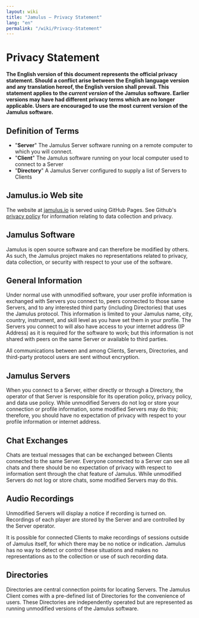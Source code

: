 ```yaml
---
layout: wiki
title: "Jamulus – Privacy Statement"
lang: "en"
permalink: "/wiki/Privacy-Statement"
---
```


# Privacy Statement

**The English version of this document represents the official privacy statement. Should a conflict arise between the English language version and any translation hereof, the English version shall prevail. This statement applies to the _current version_ of the Jamulus software. Earlier versions may have had different privacy terms which are no longer applicable. Users are encouraged to use the most current version of the Jamulus software.**
 

## Definition of Terms

- "**Server**" The Jamulus Server software running on a remote computer to which you will connect.
- "**Client**" The Jamulus software running on your local computer used to connect to a Server
- "**Directory**" A Jamulus Server configured to supply a list of Servers to Clients

## Jamulus.io Web site

The website at [jamulus.io](https://jamulus.io) is served using GitHub Pages. See Github's [privacy policy](https://docs.github.com/en/site-policy/privacy-policies/github-privacy-statement) for information relating to data collection and privacy.

## Jamulus Software

Jamulus is open source software and can therefore be modified by others. As such, the Jamulus project makes no representations related to privacy, data collection, or security with respect to your use of the software.  

## General Information

Under normal use with unmodified software, your user profile information is exchanged with Servers you connect to, peers connected to those same Servers, and to any interested third party (including Directories) that uses the Jamulus protocol.  This information is limited to your Jamulus name, city, country, instrument, and skill level as you have set them in your profile.  The Servers you connect to will also have access to your internet address (IP Address) as it is required for the software to work; but this information is not shared with peers on the same Server or available to third parties. 

All communications between and among Clients, Servers, Directories, and third-party protocol users are sent without encryption.

## Jamulus Servers

When you connect to a Server, either directly or through a Directory, the operator of that Server is responsible for its operation policy, privacy policy, and data use policy. While unmodified Servers do not log or store your connection or profile information, some modified Servers may do this; therefore, you should have no expectation of privacy with respect to your profile information or internet address.

## Chat Exchanges

Chats are textual messages that can be exchanged between Clients connected to the same Server. Everyone connected to a Server can see all chats and there should be no expectation of privacy with respect to information sent through the chat feature of Jamulus. While unmodified Servers do not log or store chats, some modified Servers may do this.

## Audio Recordings

Unmodified Servers will display a notice if recording is turned on. Recordings of each player are stored by the Server and are controlled by the Server operator.

It is possible for connected Clients to make recordings of sessions outside of Jamulus itself, for which there may be no notice or indication. Jamulus has no way to detect or control these situations and makes no representations as to the collection or use of such recording data.

## Directories

Directories are central connection points for locating Servers. The Jamulus Client comes with a pre-defined list of Directories for the convenience of users. These Directories are independently operated but are represented as running unmodified versions of the Jamulus software.
